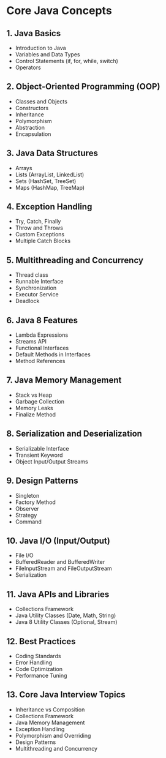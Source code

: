 # Core Java Concepts

## 1. Java Basics
- Introduction to Java
- Variables and Data Types
- Control Statements (if, for, while, switch)
- Operators

## 2. Object-Oriented Programming (OOP)
- Classes and Objects
- Constructors
- Inheritance
- Polymorphism
- Abstraction
- Encapsulation

## 3. Java Data Structures
- Arrays
- Lists (ArrayList, LinkedList)
- Sets (HashSet, TreeSet)
- Maps (HashMap, TreeMap)

## 4. Exception Handling
- Try, Catch, Finally
- Throw and Throws
- Custom Exceptions
- Multiple Catch Blocks

## 5. Multithreading and Concurrency
- Thread class
- Runnable Interface
- Synchronization
- Executor Service
- Deadlock

## 6. Java 8 Features
- Lambda Expressions
- Streams API
- Functional Interfaces
- Default Methods in Interfaces
- Method References

## 7. Java Memory Management
- Stack vs Heap
- Garbage Collection
- Memory Leaks
- Finalize Method

## 8. Serialization and Deserialization
- Serializable Interface
- Transient Keyword
- Object Input/Output Streams

## 9. Design Patterns
- Singleton
- Factory Method
- Observer
- Strategy
- Command

## 10. Java I/O (Input/Output)
- File I/O
- BufferedReader and BufferedWriter
- FileInputStream and FileOutputStream
- Serialization

## 11. Java APIs and Libraries
- Collections Framework
- Java Utility Classes (Date, Math, String)
- Java 8 Utility Classes (Optional, Stream)
  
## 12. Best Practices
- Coding Standards
- Error Handling
- Code Optimization
- Performance Tuning

## 13. Core Java Interview Topics
- Inheritance vs Composition
- Collections Framework
- Java Memory Management
- Exception Handling
- Polymorphism and Overriding
- Design Patterns
- Multithreading and Concurrency
